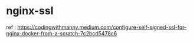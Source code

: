 # nginx-ssl
ref : https://codingwithmanny.medium.com/configure-self-signed-ssl-for-nginx-docker-from-a-scratch-7c2bcd5478c6
